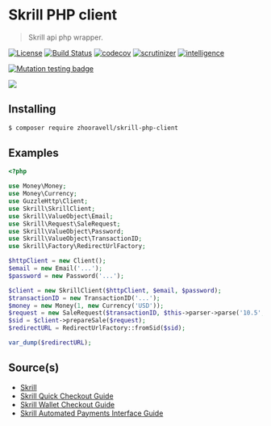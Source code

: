 Skrill PHP client
=================
> Skrill api php wrapper.

[![License][license-image]][license-link] [![Build Status][travis-image]][travis-link] [![codecov][codecov-image]][codecov-link] [![scrutinizer][scrutinizer-image]][scrutinizer-link] [![intelligence][intelligence-image]][intelligence-link] 

[![Mutation testing badge][mutation-image]][mutation-link]

![](https://www.skrill.com/typo3conf/ext/theme/Resources/Public/images/skrill-logo-gradient.svg)

## Installing

``` sh
$ composer require zhooravell/skrill-php-client
```

## Examples

```php
<?php

use Money\Money;
use Money\Currency;
use GuzzleHttp\Client;
use Skrill\SkrillClient;
use Skrill\ValueObject\Email;
use Skrill\Request\SaleRequest;
use Skrill\ValueObject\Password;
use Skrill\ValueObject\TransactionID;
use Skrill\Factory\RedirectUrlFactory;

$httpClient = new Client();
$email = new Email('...');
$password = new Password('...');

$client = new SkrillClient($httpClient, $email, $password);
$transactionID = new TransactionID('...');
$money = new Money(1, new Currency('USD'));
$request = new SaleRequest($transactionID, $this->parser->parse('10.5', 'EUR'));
$sid = $client->prepareSale($request);
$redirectURL = RedirectUrlFactory::fromSid($sid);

var_dump($redirectURL);
```

## Source(s)

* [Skrill](https://www.skrill.com)
* [Skrill Quick Checkout Guide](https://www.skrill.com/fileadmin/content/pdf/Skrill_Quick_Checkout_Guide.pdf)
* [Skrill Wallet Checkout Guide](https://www.skrill.com/fileadmin/content/pdf/Skrill_Wallet_Checkout_Guide.pdf)
* [Skrill Automated Payments Interface Guide](https://www.skrill.com/fileadmin/content/pdf/Skrill_Automated_Payments_Interface_Guide.pdf)

[license-link]: https://github.com/zhooravell/skrill-php-client/blob/master/LICENSE
[license-image]: https://img.shields.io/dub/l/vibe-d.svg

[travis-link]: https://travis-ci.com/zhooravell/skrill-php-client
[travis-image]: https://travis-ci.com/zhooravell/skrill-php-client.svg?branch=master

[codecov-link]: https://codecov.io/gh/zhooravell/skrill-php-client
[codecov-image]: https://codecov.io/gh/zhooravell/skrill-php-client/branch/master/graph/badge.svg

[scrutinizer-link]: https://scrutinizer-ci.com/g/zhooravell/skrill-php-client/?branch=master
[scrutinizer-image]: https://scrutinizer-ci.com/g/zhooravell/skrill-php-client/badges/quality-score.png?b=master

[intelligence-link]: https://scrutinizer-ci.com/code-intelligence
[intelligence-image]: https://scrutinizer-ci.com/g/zhooravell/skrill-php-client/badges/code-intelligence.svg?b=master

[mutation-link]: https://dashboard.stryker-mutator.io/reports/github.com/zhooravell/skrill-php-client/master
[mutation-image]: https://img.shields.io/endpoint?style=flat&url=https%3A%2F%2Fbadge-api.stryker-mutator.io%2Fgithub.com%2Fzhooravell%2Fskrill-php-client%2Fmaster
